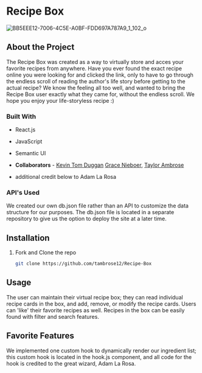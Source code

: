 # Recipe Box

![BB5EEE12-7006-4C5E-A0BF-FDD697A787A9_1_102_o](https://user-images.githubusercontent.com/112665601/231229884-94ef627d-9322-42e5-9943-d9c406dd919b.jpeg)

## About the Project

The Recipe Box was created as a way to virtually store and acces your favorite recipes from anywhere. Have you ever found the exact recipe online you were looking for and clicked the link, only to have to go through the endless scroll of reading the author's life story before getting to the actual recipe? We know the feeling all too well, and wanted to bring the Recipe Box user exactly what they came for, without the endless scroll. We hope you enjoy your life-storyless recipe :)

### Built With

* React.js
* JavaScript
* Semantic UI

* **Collaborators** - [Kevin Tom Duggan](https://github.com/Duggan1) [Grace Nieboer](https://github.com/gnieb), [Taylor Ambrose](https://github.com/tambrose12)
* additional credit below to Adam La Rosa

### **API's Used**
We created our own db.json file rather than an API to customize the data structure for our purposes. The db.json file is located in a separate repository to give us the option to deploy the site at a later time.

## Installation
1. Fork and Clone the repo
   ```sh
   git clone https://github.com/tambrose12/Recipe-Box
   ```

## Usage

The user can maintain their virtual recipe box; they can read individual recipe cards in the box, and add, remove, or modify the recipe cards. Users can 'like' their favorite recipes as well. Recipes in the box can be easily found with filter and search features.

## Favorite Features


We implemented one custom hook to dynamically render our ingredient list; this custom hook is located in the hook.js component, and all code for the hook is credited to the great wizard, Adam La Rosa.


[React.js]: https://img.shields.io/badge/React-20232A?style=for-the-badge&logo=react&logoColor=61DAFB
[React-url]: https://reactjs.org/

